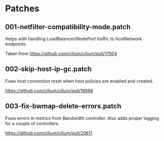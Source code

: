 # Patches

## 001-netfilter-compatibility-mode.patch

Helps with handling LoadBalancer/NodePort traffic to hostNetwork endpoints.

Taken from <https://github.com/cilium/cilium/pull/17504>

## 002-skip-host-ip-gc.patch

Fixes host connection reset when host policies are enabled and created.

<https://github.com/cilium/cilium/pull/19998>

## 003-fix-bwmap-delete-errors.patch

Fixes errors in metrics from Bandwidth controller. Also adds proper logging for a couple of controllers.

<https://github.com/cilium/cilium/pull/20611>
